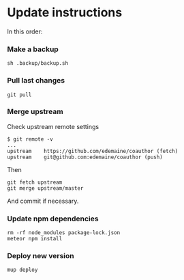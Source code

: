 Update instructions
==

In this order:

### Make a backup

```
sh .backup/backup.sh
```

### Pull last changes

```
git pull
```

### Merge upstream

Check upstream remote settings

```
$ git remote -v
...
upstream	https://github.com/edemaine/coauthor (fetch)
upstream	git@github.com:edemaine/coauthor (push)
```

Then

```
git fetch upstream
git merge upstream/master
```

And commit if necessary.

### Update npm dependencies

```
rm -rf node_modules package-lock.json
meteor npm install
```

### Deploy new version

```
mup deploy
```

